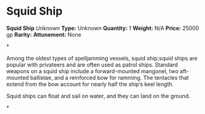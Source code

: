 # Squid Ship

**Squid Ship**
_Unknown_
**Type:** Unknown
**Quantity:** 1
**Weight:** N/A
**Price:** 25000 gp
**Rarity:** 
**Attunement:** None

*<p>Among the oldest types of spelljamming vessels, squid ship;squid ships are popular with privateers and are often used as patrol ships. Standard weapons on a squid ship include a forward-mounted mangonel, two aft-mounted ballistae, and a reinforced bow for ramming. The tentacles that extend from the bow account for nearly half the ship’s keel length.

Squid ships can float and sail on water, and they can land on the ground.</p>*